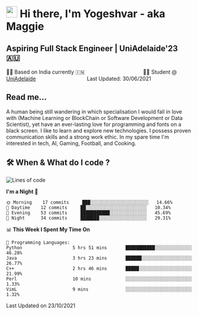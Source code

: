 <h1><img src="https://emojis.slackmojis.com/emojis/images/1531849430/4246/blob-sunglasses.gif?1531849430" width="30"/> Hi there, I'm Yogeshvar - aka Maggie</h1>

## Aspiring Full Stack Engineer | UniAdelaide'23 🇦🇺  
🏂🏻  Based on India currently 🇮🇳 &nbsp;&nbsp;&nbsp;&nbsp;&nbsp;&nbsp;&nbsp;&nbsp;&nbsp;&nbsp;&nbsp;&nbsp;&nbsp;&nbsp;&nbsp;&nbsp;&nbsp;&nbsp;&nbsp;&nbsp;&nbsp;&nbsp;&nbsp;&nbsp;&nbsp;&nbsp;&nbsp;&nbsp;&nbsp;&nbsp;&nbsp;&nbsp;&nbsp;&nbsp;&nbsp;&nbsp;&nbsp;&nbsp;&nbsp;👨‍💻 Student @ [UniAdelaide](https://www.adelaide.edu.au)   &nbsp;&nbsp;&nbsp;&nbsp;&nbsp;&nbsp;&nbsp;&nbsp;&nbsp;&nbsp;&nbsp;&nbsp;&nbsp;&nbsp;&nbsp;&nbsp;&nbsp;&nbsp;&nbsp;&nbsp;&nbsp;&nbsp;&nbsp;&nbsp;&nbsp;&nbsp;&nbsp;&nbsp;&nbsp;&nbsp;&nbsp;&nbsp; &nbsp;Last Updated: 30/06/2021

## Read me...

A human being still wandering in which specialisation I would fall in love with (Machine Learning or BlockChain or Software Development or Data Scientist), yet have an ever-lasting love for programming and fonts on a black screen. I like to learn and explore new technologies. I possess proven communication skills and a strong work ethic. In my spare time I'm interested in tech, AI, Gaming, Football, and Cooking.

## 🛠 When & What do I code ?  

<!--START_SECTION:waka-->
![Lines of code](https://img.shields.io/badge/From%20Hello%20World%20I%27ve%20Written-77468%20lines%20of%20code-blue)

**I'm a Night 🦉** 

```text
🌞 Morning    17 commits     ███░░░░░░░░░░░░░░░░░░░░░░   14.66% 
🌆 Daytime    12 commits     ██░░░░░░░░░░░░░░░░░░░░░░░   10.34% 
🌃 Evening    53 commits     ███████████░░░░░░░░░░░░░░   45.69% 
🌙 Night      34 commits     ███████░░░░░░░░░░░░░░░░░░   29.31%

```


📊 **This Week I Spent My Time On** 

```text
💬 Programming Languages: 
Python                   5 hrs 51 mins       ███████████░░░░░░░░░░░░░░   46.28% 
Java                     3 hrs 23 mins       ██████░░░░░░░░░░░░░░░░░░░   26.77% 
C++                      2 hrs 46 mins       █████░░░░░░░░░░░░░░░░░░░░   21.99% 
Perl                     10 mins             ░░░░░░░░░░░░░░░░░░░░░░░░░   1.33% 
VimL                     9 mins              ░░░░░░░░░░░░░░░░░░░░░░░░░   1.32%

```


 Last Updated on 23/10/2021
<!--END_SECTION:waka-->
